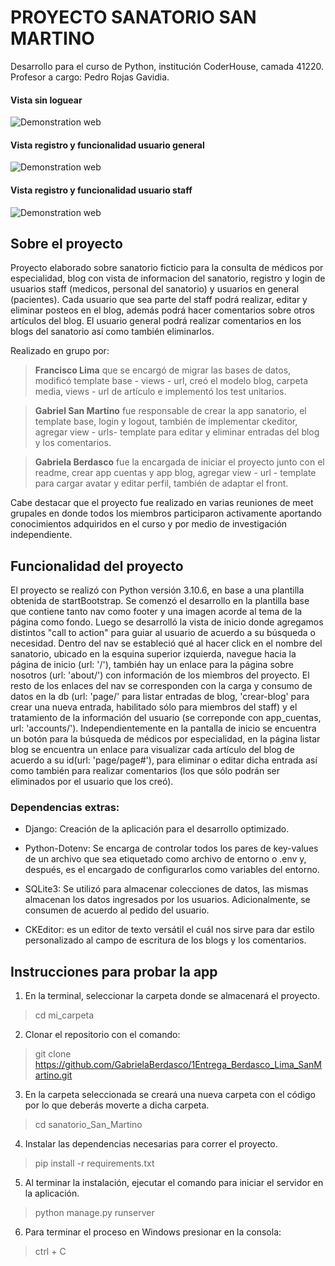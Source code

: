 # PROYECTO SANATORIO SAN MARTINO

Desarrollo para el curso de Python, institución CoderHouse, camada 41220. 
Profesor a cargo: Pedro Rojas Gavidia.

#### Vista sin loguear

![Demonstration web](./sanatorio_San_Martino/app_sanatorio/static/app_sanatorio/assets/img/inicial.gif)

#### Vista registro y funcionalidad usuario general

![Demonstration web](./sanatorio_San_Martino/app_sanatorio/static/app_sanatorio/assets/img/usuariogral.gif)

#### Vista registro y funcionalidad usuario staff

![Demonstration web](./sanatorio_San_Martino/app_sanatorio/static/app_sanatorio/assets/img/usuarioStaff.gif)

## Sobre el proyecto

Proyecto elaborado sobre sanatorio ficticio para la consulta de médicos por especialidad, blog con vista de informacion del sanatorio, registro y login de usuarios staff (medicos, personal del sanatorio) y usuarios en general (pacientes). Cada usuario que sea parte del staff podrá realizar, editar y eliminar posteos en el blog, además podrá hacer comentarios sobre otros artículos del blog. El usuario general podrá realizar comentarios en los blogs del sanatorio así como también eliminarlos. 

Realizado en grupo por:
> **Francisco Lima** que se encargó de migrar las bases de datos, modificó template base - views - url, creó el modelo blog, carpeta media, views -  url de artículo e implementó los test unitarios.

> **Gabriel San Martino** fue responsable de crear la app sanatorio, el template base, login y logout, también de implementar ckeditor, agregar view - urls- template para editar y eliminar entradas del blog y los comentarios.

> **Gabriela Berdasco** fue la encargada de iniciar el proyecto junto con el readme, crear app cuentas y app blog, agregar view - url - template para cargar avatar y editar perfil, también de adaptar el front.

Cabe destacar que el proyecto fue realizado en varias reuniones de meet grupales en donde todos los miembros participaron activamente aportando conocimientos adquiridos en el curso y por medio de investigación independiente.


## Funcionalidad del proyecto

El proyecto se realizó con Python versión 3.10.6, en base a una plantilla obtenida de startBootstrap. Se comenzó el desarrollo en la plantilla base que contiene tanto nav como footer y una imagen acorde al tema de la página como fondo. Luego se desarrolló la vista de inicio donde agregamos distintos "call to action" para guiar al usuario de acuerdo a su búsqueda o necesidad. Dentro del nav se estableció qué al hacer click en el nombre del sanatorio, ubicado en la esquina superior izquierda, navegue hacia la página de inicio (url: '/'), también hay un enlace para la página sobre nosotros (url: 'about/') con información de los miembros del proyecto. El resto de los enlaces del nav se corresponden con la carga y consumo de datos en la db (url: 'page/' para listar entradas de blog, 'crear-blog' para crear una nueva entrada, habilitado sólo para miembros del staff) y el tratamiento de la información del usuario (se correponde con app_cuentas, url: 'accounts/'). Independientemente en la pantalla de inicio se encuentra un botón para la búsqueda de médicos por especialidad, en la página listar blog se encuentra un enlace para visualizar cada artículo del blog de acuerdo a su id(url: 'page/page#'), para eliminar o editar dicha entrada así como también para realizar comentarios (los que sólo podrán ser eliminados por el usuario que los creó).


### Dependencias extras:

* Django: Creación de la aplicación para el desarrollo optimizado.

* Python-Dotenv: Se encarga de controlar todos los pares de key-values de un archivo que sea etiquetado como archivo de entorno o .env y, después, es el encargado de configurarlos como variables del entorno.

* SQLite3: Se utilizó para almacenar colecciones de datos, las mismas almacenan los datos ingresados por los usuarios. Adicionalmente, se consumen de acuerdo al pedido del usuario.

* CKEditor: es un editor de texto versátil el cuál nos sirve para dar estilo personalizado al campo de escritura de los blogs y los comentarios.

## Instrucciones para probar la app

1. En la terminal, seleccionar la carpeta donde se almacenará el proyecto.

> cd mi_carpeta

2. Clonar el repositorio con el comando: 

> git clone https://github.com/GabrielaBerdasco/1Entrega_Berdasco_Lima_SanMartino.git

3. En la carpeta seleccionada se creará una nueva carpeta con el código por lo que deberás moverte a dicha carpeta.

> cd sanatorio_San_Martino

4. Instalar las dependencias necesarias para correr el proyecto.

> pip install -r requirements.txt

5. Al terminar la instalación, ejecutar el comando para iniciar el servidor en la aplicación.

> python manage.py runserver

6. Para terminar el proceso en Windows presionar en la consola:

> ctrl + C 


